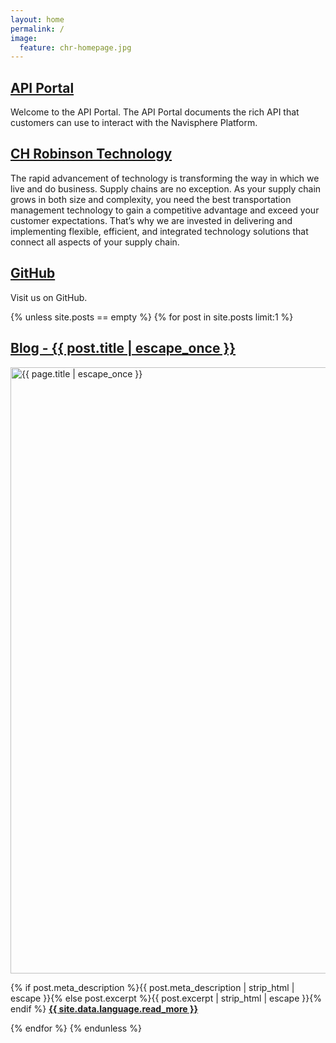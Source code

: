 ```yaml
---
layout: home
permalink: /
image:
  feature: chr-homepage.jpg
---
```


<div class="tiles">

<div class="tile is-4">
  <h2 class="post-title"><a href="https://developer.chrobinson.com/">API Portal</a></h2>
  <p class="post-excerpt">Welcome to the API Portal.  The API Portal documents the rich API that customers can use to interact with the Navisphere Platform.</p>
</div><!-- /.tile -->

<div class="tile is-4">
  <h2 class="post-title"><a href="https://www.chrobinson.com/en-us/about-us/technology/">CH Robinson Technology</a></h2>
  <p class="post-excerpt">The rapid advancement of technology is transforming the way in which we live and do business. Supply chains are no exception. As your supply chain grows in both size and complexity, you need the best transportation management technology to gain a competitive advantage and exceed your customer expectations. That’s why we are invested in delivering and implementing flexible, efficient, and integrated technology solutions that connect all aspects of your supply chain.</p>
</div><!-- /.tile -->

<div class="tile is-4">
  <h2 class="post-title"><a href="https://ch-robinson.github.com/">GitHub</a></h2>
  <p class="post-excerpt">Visit us on GitHub.</p>
</div><!-- /.tile -->

<div class="tile is-4">
{% unless site.posts == empty %}
{% for post in site.posts limit:1 %}
    <h2 class="post-title"><a href="{{ site.url }}{{ site.baseurl }}{{ post.url }}" title="Blog - {{ post.title | escape_once }}">Blog - {{ post.title | escape_once }}</a></h2>
            <p>
                <a href="{{ site.url }}{{ site.baseurl }}{{ post.url }}" title="{{ post.title | escape_once }}"><img width="970" src="{{ site.urlimg }}{{ post.image.homepage }}" alt="{{ page.title | escape_once }}"></a>
            </p>
            <p class="post-excerpt">
                {% if post.meta_description %}{{ post.meta_description | strip_html | escape }}{% else post.excerpt %}{{ post.excerpt | strip_html | escape }}{% endif %}
                <a href="{{ site.url }}{{ site.baseurl }}{{ post.url }}" title="Read {{ post.title | escape_once }}"><strong>{{ site.data.language.read_more }}</strong></a>
            </p>
{% endfor %}
{% endunless %}
</div><!-- /.tile -->

</div><!-- /.tiles -->
